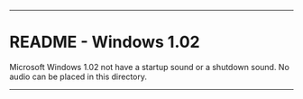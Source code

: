 
***

# README - Windows 1.02

Microsoft Windows 1.02 not have a startup sound or a shutdown sound. No audio can be placed in this directory.

***
